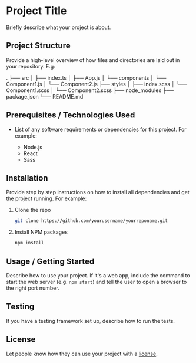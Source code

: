 # Project Title

Briefly describe what your project is about.

## Project Structure

Provide a high-level overview of how files and directories are laid out in your repository. E.g:

. ├── src │ ├── index.ts │ ├── App.js │ └── components │ └── Component1.js │ └── Component2.js ├── styles │ ├──
index.scss │ └── Component1.scss │ └── Component2.scss ├── node_modules ├── package.json └── README.md

## Prerequisites / Technologies Used

- List of any software requirements or dependencies for this project. For example:

    - Node.js
    - React
    - Sass

## Installation

Provide step by step instructions on how to install all dependencies and get the project running. For example:

1. Clone the repo
    ```bash
    git clone https://github.com/yourusername/yourreponame.git
    ```

2. Install NPM packages
    ```bash
    npm install
    ```

## Usage / Getting Started

Describe how to use your project. If it's a web app, include the command to start the web server (e.g. `npm start`) and
tell the user to open a browser to the right port number.

## Testing

If you have a testing framework set up, describe how to run the tests.

## License

Let people know how they can use your project with a [license](https://choosealicense.com/).